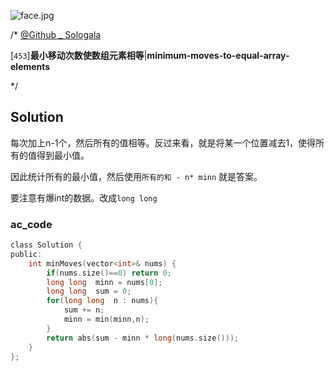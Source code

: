 ![face.jpg](https://pic.leetcode-cn.com/5f44c38cfca16ba4f3886e1c9e298c5ab18a215dc25e965ec357a430e783b3af-face.jpg)

/*
[@Github _ Sologala](https://github.com/Sologala/LeetCode.git)

[`453`]**最小移动次数使数组元素相等**|**minimum-moves-to-equal-array-elements**

*/



## **Solution** 

每次加上n-1个，然后所有的值相等。反过来看，就是将某一个位置减去1，使得所有的值得到最小值。

因此统计所有的最小值，然后使用`所有的和 - n* minn`	就是答案。

要注意有爆int的数据。改成` long long `

### **ac_code**
```c
class Solution {
public:
    int minMoves(vector<int>& nums) {
        if(nums.size()==0) return 0;
        long long  minn = nums[0];
        long long  sum = 0;
        for(long long  n : nums){
            sum += n;
            minn = min(minn,n);
        }  
        return abs(sum - minn * long(nums.size()));
    }
};
```
